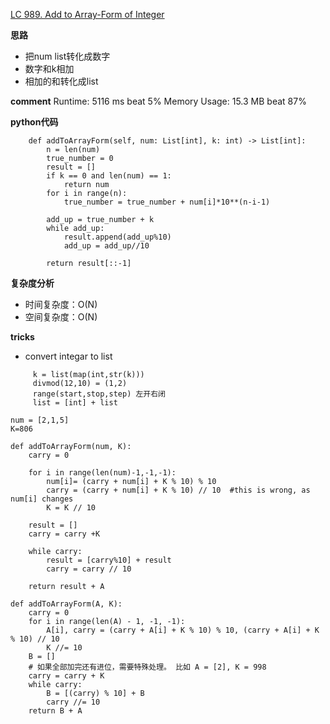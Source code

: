 [LC 989. Add to Array-Form of Integer](https://leetcode-cn.com/problems/add-to-array-form-of-integer/)

**思路**
- 把num list转化成数字
- 数字和k相加
- 相加的和转化成list

**comment**
Runtime: 5116 ms beat 5%
Memory Usage: 15.3 MB beat 87%

**python代码**
```class Solution:
    def addToArrayForm(self, num: List[int], k: int) -> List[int]:
        n = len(num)
        true_number = 0
        result = []
        if k == 0 and len(num) == 1:
            return num
        for i in range(n):
            true_number = true_number + num[i]*10**(n-i-1)

        add_up = true_number + k
        while add_up:
            result.append(add_up%10)
            add_up = add_up//10

        return result[::-1]
```

**复杂度分析**
- 时间复杂度：O(N)
- 空间复杂度：O(N)


**tricks**
- convert integar to list 
``` 
     k = list(map(int,str(k)))
     divmod(12,10) = (1,2)
     range(start,stop,step) 左开右闭
     list = [int] + list
```

```
num = [2,1,5]
K=806
    
def addToArrayForm(num, K):
    carry = 0

    for i in range(len(num)-1,-1,-1):
        num[i]= (carry + num[i] + K % 10) % 10
        carry = (carry + num[i] + K % 10) // 10  #this is wrong, as num[i] changes
        K = K // 10
        
    result = []
    carry = carry +K
    
    while carry: 
        result = [carry%10] + result 
        carry = carry // 10
        
    return result + A
```

```
def addToArrayForm(A, K):
    carry = 0
    for i in range(len(A) - 1, -1, -1):
        A[i], carry = (carry + A[i] + K % 10) % 10, (carry + A[i] + K % 10) // 10
        K //= 10
    B = []
    # 如果全部加完还有进位，需要特殊处理。 比如 A = [2], K = 998
    carry = carry + K
    while carry:
        B = [(carry) % 10] + B
        carry //= 10
    return B + A

```